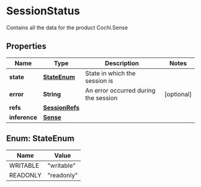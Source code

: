

# SessionStatus

Contains all the data for the product Cochl.Sense 

## Properties

Name | Type | Description | Notes
------------ | ------------- | ------------- | -------------
**state** | [**StateEnum**](#StateEnum) | State in which the session is  | 
**error** | **String** | An error occurred during the session  |  [optional]
**refs** | [**SessionRefs**](SessionRefs.md) |  | 
**inference** | [**Sense**](Sense.md) |  | 



## Enum: StateEnum

Name | Value
---- | -----
WRITABLE | &quot;writable&quot;
READONLY | &quot;readonly&quot;



